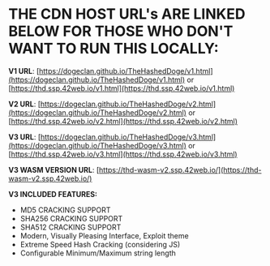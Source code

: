 
# THE CDN HOST URL's ARE LINKED BELOW FOR THOSE WHO DON'T WANT TO RUN THIS LOCALLY:

**V1 URL**: [https://dogeclan.github.io/TheHashedDoge/v1.html](https://dogeclan.github.io/TheHashedDoge/v1.html) or [https://thd.ssp.42web.io/v1.html](https://thd.ssp.42web.io/v1.html)

**V2 URL**: [https://dogeclan.github.io/TheHashedDoge/v2.html](https://dogeclan.github.io/TheHashedDoge/v2.html) or [https://thd.ssp.42web.io/v2.html](https://thd.ssp.42web.io/v2.html)

**V3 URL**: [https://dogeclan.github.io/TheHashedDoge/v3.html](https://dogeclan.github.io/TheHashedDoge/v3.html) or [https://thd.ssp.42web.io/v3.html](https://thd.ssp.42web.io/v3.html)

**V3 WASM VERSION URL**: [https://thd-wasm-v2.ssp.42web.io/](https://thd-wasm-v2.ssp.42web.io/)


**V3 INCLUDED FEATURES:**
- MD5 CRACKING SUPPORT
- SHA256 CRACKING SUPPORT
- SHA512 CRACKING SUPPORT
- Modern, Visually Pleasing Interface, Exploit theme
- Extreme Speed Hash Cracking (considering JS)
- Configurable Minimum/Maximum string length
